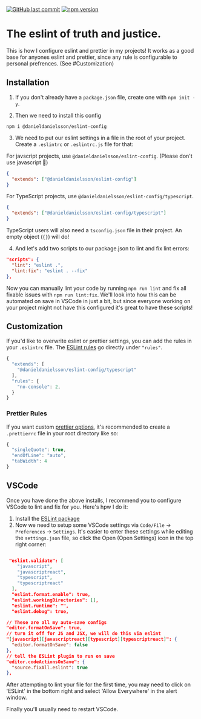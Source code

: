 [![GitHub last commit](https://img.shields.io/github/last-commit/danieldanielsson/dotfiles)](https://github.com/DanielDanielsson/eslint-config-danieldanielsson)
[![npm version](https://badge.fury.io/js/@danieldanielsson%2Feslint-config.svg)](https://badge.fury.io/js/@danieldanielsson%2Feslint-config)


# The eslint of truth and justice. 
This is how I configure eslint and prettier in my projects! It works as a good base for anyones eslint and prettier, since any rule is configurable to personal prefrences. (See #Customization)

## Installation

1. If you don't already have a `package.json` file, create one with `npm init -y`.

2. Then we need to install this config

```
npm i @danieldanielsson/eslint-config
```

3. We need to put our eslint settings in a file in the root of your project. Create a `.eslintrc` or `.eslintrc.js` file for that:

For javscript projects, use `@danieldanielsson/eslint-config`. (Please don't use javascript 🙏)
```json
{
  "extends": ["@danieldanielsson/eslint-config"]
}
```

For TypeScript projects, use `@danieldanielsson/eslint-config/typescript`.

```json
{
  "extends": ["@danieldanielsson/eslint-config/typescript"]
}
```

TypeScript users will also need a `tsconfig.json` file in their project. An empty object (`{}`) will do! 

4. And let's add two scripts to our package.json to lint and fix lint errors:

```json
"scripts": {
  "lint": "eslint .",
  "lint:fix": "eslint . --fix"
},
```

Now you can manually lint your code by running `npm run lint` and fix all fixable issues with `npm run lint:fix`. We'll look into how this can be automated on save in VSCode in just a bit, but since everyone working on your project might not have this configured it's great to have these scripts! 

## Customization

If you'd like to overwrite eslint or prettier settings, you can add the rules in your `.eslintrc` file. The [ESLint rules](https://eslint.org/docs/rules/) go directly under `"rules"`.

```js
{
  "extends": [
    "@danieldanielsson/eslint-config/typescript"
  ],
  "rules": {
    "no-console": 2,
  }
}
```

### Prettier Rules

If you want custom [prettier options](https://prettier.io/docs/en/options.html), it's recommended to create a `.prettierrc` file in your root directory like so:

```js
{
  "singleQuote": true,
  "endOfLine": "auto",
  "tabWidth": 4
}
```

## VSCode

Once you have done the above installs, I recommend you to configure VSCode to lint and fix for you. Here's hpw I do it:

1. Install the [ESLint package](https://marketplace.visualstudio.com/items?itemName=dbaeumer.vscode-eslint)
2. Now we need to setup some VSCode settings via `Code/File` → `Preferences` → `Settings`. It's easier to enter these settings while editing the `settings.json` file, so click the Open (Open Settings) icon in the top right corner:

```json

 "eslint.validate": [
    "javascript",
    "javascriptreact",
    "typescript",
    "typescriptreact"
  ],
  "eslint.format.enable": true,
  "eslint.workingDirectories": [],
  "eslint.runtime": "",
  "eslint.debug": true,

// These are all my auto-save configs
"editor.formatOnSave": true,
// turn it off for JS and JSX, we will do this via eslint
"[javascript][javascriptreact][typescript][typescriptreact]": {
  "editor.formatOnSave": false
},
// tell the ESLint plugin to run on save
"editor.codeActionsOnSave": {
  "source.fixAll.eslint": true
},
```

After attempting to lint your file for the first time, you may need to click on 'ESLint' in the bottom right and select 'Allow Everywhere' in the alert window.

Finally you'll usually need to restart VSCode.

